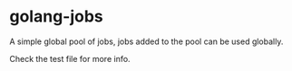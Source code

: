# golang-jobs 

A simple global pool of jobs, jobs added to the pool can be used globally.

Check the test file for more info.
